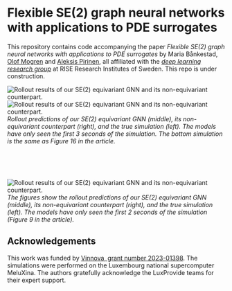 # Flexible SE(2) graph neural networks with applications to PDE surrogates
This repository contains code accompanying the paper _Flexible SE(2) graph neural networks with applications to PDE surrogates_ by Maria Bånkestad, [Olof Mogren](https://mogren.one/) and [Aleksis Pirinen](https://aleksispi.github.io/), all affiliated with the [_deep learning research group_](https://dl-group.se/) at RISE Research Institutes of Sweden. This repo is under construction.


![Rollout results of our SE(2) equivariant GNN and its non-equivariant counterpart.](images/sim1.gif)
![Rollout results of our SE(2) equivariant GNN and its non-equivariant counterpart.](images/sim4.gif)
*Rollout predictions of our SE(2) equivariant GNN (middle), its non-equivariant counterpart (right), and the true simulation (left). The models have only seen the first 3 seconds of the simulation. The bottom simulation is the same as Figure 16 in the article.*

<br />
<br />
<br />



![Rollout results of our SE(2) equivariant GNN and its non-equivariant counterpart.](images/sim_smoke.gif)
*The figures show the rollout predictions of our SE(2) equivariant GNN (middle), its non-equivariant counterpart (right), and the true simulation (left). The models have only seen the first 2 seconds of the simulation (Figure 9 in the article).*

## Acknowledgements
This work was funded by [Vinnova, grant number 2023-01398](https://www.vinnova.se/en/p/towards-efficient-computational-fluid-dynamics-simulations-with-physics-informed-machine-learning/). The simulations were performed on the Luxembourg national supercomputer MeluXina. The authors gratefully acknowledge the LuxProvide teams for their expert support.
